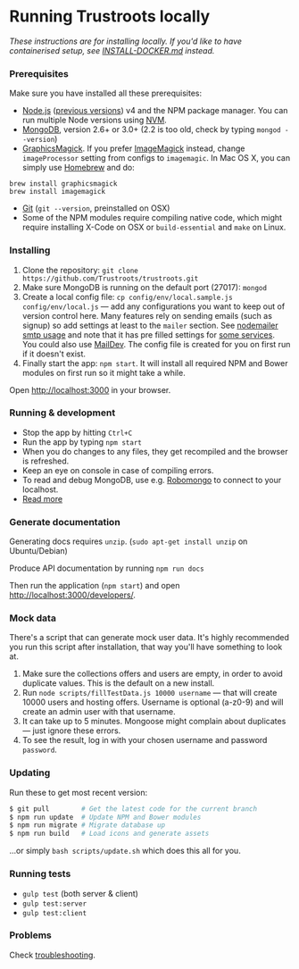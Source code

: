 # Running Trustroots locally

_These instructions are for installing locally. If you'd like to have containerised setup, see [INSTALL-DOCKER.md](INSTALL-DOCKER.md) instead._

### Prerequisites

Make sure you have installed all these prerequisites:
* [Node.js](http://www.nodejs.org/download/) ([previous versions](https://nodejs.org/en/download/releases/)) v4 and the NPM package manager. You can run multiple Node versions using [NVM](https://github.com/creationix/nvm).
* [MongoDB](http://www.mongodb.org/downloads), version 2.6+ or 3.0+ (2.2 is too old, check by typing `mongod --version`)
* [GraphicsMagick](http://www.graphicsmagick.org/). If you prefer [ImageMagick](http://www.imagemagick.org/) instead, change `imageProcessor` setting from configs to `imagemagic`. In Mac OS X, you can simply use [Homebrew](http://mxcl.github.io/homebrew/) and do:
```
brew install graphicsmagick
brew install imagemagick
```
* [Git](https://git-scm.com/) (`git --version`, preinstalled on OSX)
* Some of the NPM modules require compiling native code, which might require installing X-Code on OSX or `build-essential` and `make` on Linux.

### Installing

1. Clone the repository: `git clone https://github.com/Trustroots/trustroots.git`
2. Make sure MongoDB is running on the default port (27017): `mongod`
3. Create a local config file: `cp config/env/local.sample.js config/env/local.js` — add any configurations you want to keep out of version control here. Many features rely on sending emails (such as signup) so add settings at least to the `mailer` section. See [nodemailer smtp usage](https://github.com/andris9/nodemailer-smtp-transport#usage) and note that it has pre filled settings for [some services](https://github.com/andris9/nodemailer-smtp-transport#using-well-known-services). You could also use [MailDev](http://djfarrelly.github.io/MailDev/). The config file is created for you on first run if it doesn't exist.
4. Finally start the app: `npm start`. It will install all required NPM and Bower modules on first run so it might take a while.

Open [http://localhost:3000](http://localhost:3000) in your browser.

### Running & development

- Stop the app by hitting `Ctrl+C`
- Run the app by typing `npm start`
- When you do changes to any files, they get recompiled and the browser is refreshed.
- Keep an eye on console in case of compiling errors.
- To read and debug MongoDB, use e.g. [Robomongo](https://robomongo.org/) to connect to your localhost.
- [Read more](https://github.com/Trustroots/trustroots/wiki/Development)

### Generate documentation

Generating docs requires `unzip`. (`sudo apt-get install unzip` on Ubuntu/Debian)

Produce API documentation by running `npm run docs`

Then run the application (`npm start`) and open [http://localhost:3000/developers/](http://localhost:3000/developers/).

### Mock data

There's a script that can generate mock user data. It's highly recommended you run this script after installation, that way you'll have something to look at.

1. Make sure the collections offers and users are empty, in order to avoid duplicate values. This is the default on a new install.
2. Run `node scripts/fillTestData.js 10000 username` — that will create 10000 users and hosting offers. Username is optional (a-z0-9) and will create an admin user with that username.
3. It can take up to 5 minutes. Mongoose might complain about duplicates — just ignore these errors.
4. To see the result, log in with your chosen username and password `password`.

### Updating

Run these to get most recent version:
```bash
$ git pull        # Get the latest code for the current branch
$ npm run update  # Update NPM and Bower modules
$ npm run migrate # Migrate database up
$ npm run build   # Load icons and generate assets
```

...or simply `bash scripts/update.sh` which does this all for you.

### Running tests
- `gulp test` (both server & client)
- `gulp test:server`
- `gulp test:client`

### Problems

Check [troubleshooting](https://github.com/Trustroots/trustroots/wiki/Troubleshooting).

